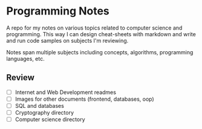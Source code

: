 # Programming Notes

A repo for my notes on various topics related to computer science and programming. This way I can design cheat-sheets with markdown and write and run code samples on subjects I'm reviewing.

Notes span multiple subjects including concepts, algorithms, programming languages, etc.

## Review

* [ ] Internet and Web Development readmes
* [ ] Images for other documents (frontend, databases, oop)
* [ ] SQL and databases
* [ ] Cryptography directory
* [ ] Computer science directory
